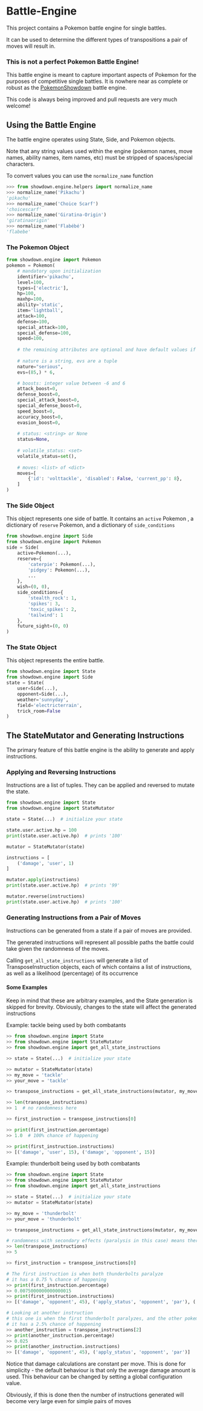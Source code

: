 # Battle-Engine
This project contains a Pokemon battle engine for single battles.

It can be used to determine the different types of transpositions a pair of moves will result in.

### This is not a perfect Pokemon Battle Engine!
This battle engine is meant to capture important aspects of Pokemon for the purposes of competitive single battles.
It is nowhere near as complete or robust as the [PokemonShowdown](https://github.com/smogon/pokemon-showdown) battle engine.

This code is always being improved and pull requests are very much welcome!

## Using the Battle Engine
The battle engine operates using State, Side, and Pokemon objects.

Note that any string values used within the engine (pokemon names, move names, ability names, item names, etc) must be stripped of spaces/special characters.

To convert values you can use the `normalize_name` function
```python
>>> from showdown.engine.helpers import normalize_name
>>> normalize_name('Pikachu')
'pikachu'
>>> normalize_name('Choice Scarf')
'choicescarf'
>>> normalize_name('Giratina-Origin')
'giratinaorigin'
>>> normalize_name('Flabébé')
'flabebe'
```

### The Pokemon Object

```python
from showdown.engine import Pokemon
pokemon = Pokemon(
    # mandatory upon initialization
    identifier='pikachu',
    level=100,
    types=['electric'],
    hp=100,
    maxhp=100,
    ability='static',
    item='lightball',
    attack=100,
    defense=100,
    special_attack=100,
    special_defense=100,
    speed=100,
    
    # the remaining attributes are optional and have default values if not specified
    
    # nature is a string, evs are a tuple
    nature="serious",
    evs=(85,) * 6,

    # boosts: integer value between -6 and 6
    attack_boost=0,
    defense_boost=0,
    special_attack_boost=0,
    special_defense_boost=0,
    speed_boost=0,
    accuracy_boost=0,
    evasion_boost=0,
    
    # status: <string> or None
    status=None,
    
    # volatile_status: <set>
    volatile_status=set(),
    
    # moves: <list> of <dict>
    moves=[
        {'id': 'volttackle', 'disabled': False, 'current_pp': 8},
    ]
)
```

### The Side Object
This object represents one side of battle.
It contains an `active` Pokemon , a dictionary of `reserve` Pokemon, and a dictionary of `side_conditions`

```python
from showdown.engine import Side
from showdown.engine import Pokemon
side = Side(
    active=Pokemon(...),
    reserve={
        'caterpie': Pokemon(...),
        'pidgey': Pokemon(...),
        ...
    },
    wish=(0, 0),
    side_conditions={
        'stealth_rock': 1,
        'spikes': 3,
        'toxic_spikes': 2,
        'tailwind': 1
    },
    future_sight=(0, 0)
)
```

### The State Object
This object represents the entire battle.

```python
from showdown.engine import State
from showdown.engine import Side
state = State(
    user=Side(...),
    opponent=Side(...),
    weather='sunnyday',
    field='electricterrain',
    trick_room=False
)
```


## The StateMutator and Generating Instructions
The primary feature of this battle engine is the ability to generate and apply instructions.

### Applying and Reversing Instructions

Instructions are a list of tuples. They can be applied and reversed to mutate the state.
```python
from showdown.engine import State
from showdown.engine import StateMutator

state = State(...)  # initialize your state

state.user.active.hp = 100
print(state.user.active.hp)  # prints '100'

mutator = StateMutator(state)

instructions = [
    ('damage', 'user', 1)
]

mutator.apply(instructions)
print(state.user.active.hp)  # prints '99'

mutator.reverse(instructions)
print(state.user.active.hp)  # prints '100'
```

### Generating Instructions from a Pair of Moves

Instructions can be generated from a state if a pair of moves are provided.

The generated instructions will represent all possible paths the battle could take given the randomness of the moves.

Calling `get_all_state_instructions` will generate a list of TransposeInstruction objects,
each of which contains a list of instructions, as well as a likelihood (percentage) of its occurrence

#### Some Examples

Keep in mind that these are arbitrary examples, and the State generation is skipped for brevity.
Obviously, changes to the state will affect the generated instructions

Example: tackle being used by both combatants
```python
>> from showdown.engine import State
>> from showdown.engine import StateMutator
>> from showdown.engine import get_all_state_instructions

>> state = State(...)  # initialize your state

>> mutator = StateMutator(state)
>> my_move = 'tackle'
>> your_move = 'tackle'

>> transpose_instructions = get_all_state_instructions(mutator, my_move, your_move)

>> len(transpose_instructions)
>> 1  # no randomness here

>> first_instruction = transpose_instructions[0]

>> print(first_instruction.percentage)
>> 1.0  # 100% chance of happening

>> print(first_instruction.instructions)  
>> [('damage', 'user', 15), ('damage', 'opponent', 15)]
```

Example: thunderbolt being used by both combatants
```python
>> from showdown.engine import State
>> from showdown.engine import StateMutator
>> from showdown.engine import get_all_state_instructions

>> state = State(...)  # initialize your state
>> mutator = StateMutator(state)

>> my_move = 'thunderbolt'
>> your_move = 'thunderbolt'

>> transpose_instructions = get_all_state_instructions(mutator, my_move, your_move)

# randomness with secondary effects (paralysis in this case) means there are 5 different sets of instructions that could happen here
>> len(transpose_instructions)
>> 5

>> first_instruction = transpose_instructions[0]

# The first instruction is when both thunderbolts paralyze
# it has a 0.75 % chance of happening
>> print(first_instruction.percentage)
>> 0.0075000000000000015
>> print(first_instruction.instructions)  
>> [('damage', 'opponent', 45), ('apply_status', 'opponent', 'par'), ('damage', 'user', 45), ('apply_status', 'user', 'par')]

# Looking at another instruction
# this one is when the first thunderbolt paralyzes, and the other pokemon is fully-paralyzed and does not move
# it has a 2.5% chance of happening
>> another_instruction = transpose_instructions[2]
>> print(another_instruction.percentage)
>> 0.025
>> print(another_instruction.instructions)  
>> [('damage', 'opponent', 45), ('apply_status', 'opponent', 'par')]
```

Notice that damage calculations are constant per move. This is done for simplicity - the default behaviour is that only the average damage amount is used.
This behaviour can be changed by setting a global configuration value.

Obviously, if this is done then the number of instructions generated will become very large even for simple pairs of moves
